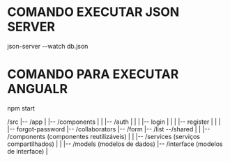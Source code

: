 # COMANDO EXECUTAR JSON SERVER 
json-server --watch db.json  

# COMANDO PARA EXECUTAR ANGUALR 
npm start

/src
|-- /app
|   |-- /components
|   |   |-- /auth
    |   |   |   |-- login
    |   |   |   |-- register
    |   |   |   |-- forgot-password
            |-- /collaborators
                |-- /form
                |-- /list
            --/shared
        |   |   |-- /components (componentes reutilizáveis)
    |   |       |-- /services (serviços compartilhados)
    |   |       |-- /models (modelos de dados)
                |-- /interface (modelos de interface)
|  